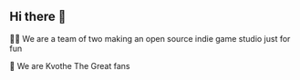 ## Hi there 👋


🙋‍♀️ We are a team of two making an open source indie game studio just for fun

🧙 We are Kvothe The Great fans

